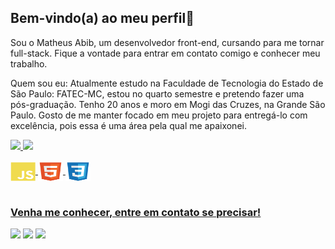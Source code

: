 ## Bem-vindo(a) ao meu perfil🤞

Sou o Matheus Abib, um desenvolvedor front-end, cursando para me tornar full-stack.
Fique a vontade para entrar em contato comigo e conhecer meu trabalho.

Quem sou eu:
Atualmente estudo na Faculdade de Tecnologia do Estado de São Paulo: FATEC-MC, estou no quarto semestre e pretendo fazer uma pós-graduação. Tenho 20 anos e moro em Mogi das Cruzes, na Grande São Paulo. Gosto de me manter focado em meu projeto para entregá-lo com excelência, pois essa é uma área pela qual me apaixonei.

   <a href="https://github.com/MatheusAbib">
   <img height="180em" src="https://github-readme-stats.vercel.app/api?username=MatheusAbib&show_icons=true&theme=tokyonight&include_all_commits=true&count_private=true"/>
   <img height="180em" src="https://github-readme-stats.vercel.app/api/top-langs/?username=MatheusAbib&layout=compact&langs_count=6&theme=tokyonight"/>
</div>
    
<div style="display: inline_block"><br>
  <img align="center" alt="Js" height="30" width="40" src="https://raw.githubusercontent.com/devicons/devicon/master/icons/javascript/javascript-plain.svg">
  <img align="center" alt="HTML" height="30" width="40" src="https://raw.githubusercontent.com/devicons/devicon/master/icons/html5/html5-original.svg">
  <img align="center" alt="CSS" height="30" width="40" src="https://raw.githubusercontent.com/devicons/devicon/master/icons/css3/css3-original.svg">
</div>
 
<br>
 
### Venha me conhecer, entre em contato se precisar!
 
<div> 

  <a href="https://www.instagram.com/mathabib_/" target="_blank" rel="noopener noreferrer"><img src="https://img.shields.io/badge/-Instagram-%23E4405F?style=for-the-badge&logo=instagram&logoColor=white"></a>
  <a href="https://www.linkedin.com/in/matheus-abib-382602301/" target="_blank" rel="noopener noreferrer"><img src="https://img.shields.io/badge/-LinkedIn-%230077B5?style=for-the-badge&logo=linkedin&logoColor=white" ></a>
  <a href="https://api.whatsapp.com/send?phone=5511975072008&text=Olá,%20gostaria%20de%20conectar%20contigo." target="_blank" rel="noopener noreferrer"><img src="https://img.shields.io/badge/-WhatsApp-%2325D366?style=for-the-badge&logo=whatsapp&logoColor=white"></a>



</div>
